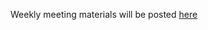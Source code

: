 Weekly meeting materials will be posted [here](https://drive.google.com/drive/folders/1xCx78vomtLkHWwTUIA07z3NNryC3fsmu)
